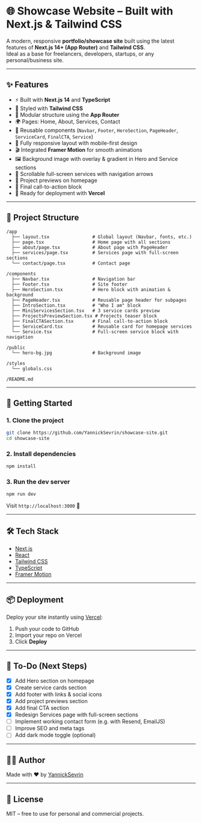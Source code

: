 # 🌐 Showcase Website – Built with Next.js & Tailwind CSS

A modern, responsive **portfolio/showcase site** built using the latest features of **Next.js 14+ (App Router)** and **Tailwind CSS**.  
Ideal as a base for freelancers, developers, startups, or any personal/business site.

---

## ✨ Features

- ⚡ Built with **Next.js 14** and **TypeScript**
- 🎨 Styled with **Tailwind CSS**
- 🧩 Modular structure using the **App Router**
- 🌍 Pages: Home, About, Services, Contact
- 🧠 Reusable components (`Navbar`, `Footer`, `HeroSection`, `PageHeader`, `ServiceCard`, `FinalCTA`, `Service`)
- 📱 Fully responsive layout with mobile-first design
- 🎬 Integrated **Framer Motion** for smooth animations
- 🖼️ Background image with overlay & gradient in Hero and Service sections
- 🔄 Scrollable full-screen services with navigation arrows
- 🧱 Project previews on homepage
- 📣 Final call-to-action block
- 🚀 Ready for deployment with **Vercel**

---

## 📁 Project Structure

```
/app
  ├── layout.tsx                # Global layout (Navbar, fonts, etc.)
  ├── page.tsx                  # Home page with all sections
  ├── about/page.tsx            # About page with PageHeader
  ├── services/page.tsx         # Services page with full-screen sections
  └── contact/page.tsx          # Contact page

/components
  ├── Navbar.tsx                # Navigation bar
  ├── Footer.tsx                # Site footer
  ├── HeroSection.tsx           # Hero block with animation & background
  ├── PageHeader.tsx            # Reusable page header for subpages
  ├── IntroSection.tsx          # "Who I am" block
  ├── MiniServicesSection.tsx   # 3 service cards preview
  ├── ProjectsPreviewSection.tsx # Projects teaser block
  ├── FinalCTASection.tsx       # Final call-to-action block
  ├── ServiceCard.tsx           # Reusable card for homepage services
  └── Service.tsx               # Full-screen service block with navigation

/public
  └── hero-bg.jpg               # Background image

/styles
  └── globals.css

/README.md
```

---

## 🚀 Getting Started

### 1. Clone the project

```bash
git clone https://github.com/YannickSevrin/showcase-site.git
cd showcase-site
```

### 2. Install dependencies

```bash
npm install
```

### 3. Run the dev server

```bash
npm run dev
```

Visit `http://localhost:3000` 🚀

---

## 🛠 Tech Stack

- [Next.js](https://nextjs.org/)
- [React](https://react.dev/)
- [Tailwind CSS](https://tailwindcss.com/)
- [TypeScript](https://www.typescriptlang.org/)
- [Framer Motion](https://www.framer.com/motion/)

---

## 📦 Deployment

Deploy your site instantly using [Vercel](https://vercel.com/):

1. Push your code to GitHub
2. Import your repo on Vercel
3. Click **Deploy**

---

## 📌 To-Do (Next Steps)

- [x] Add Hero section on homepage
- [x] Create service cards section
- [x] Add footer with links & social icons
- [x] Add project previews section
- [x] Add final CTA section
- [x] Redesign Services page with full-screen sections
- [ ] Implement working contact form (e.g. with Resend, EmailJS)
- [ ] Improve SEO and meta tags
- [ ] Add dark mode toggle (optional)

---

## 🧑‍💻 Author

Made with ❤️ by [YannickSevrin](https://github.com/YannickSevrin)

---

## 📄 License

MIT – free to use for personal and commercial projects.